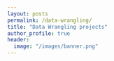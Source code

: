 ```yaml
---
layout: posts
permalink: /data-wrangling/
title: "Data Wrangling projects"
author_profile: true
header:
  image: "/images/banner.png"
---
```



